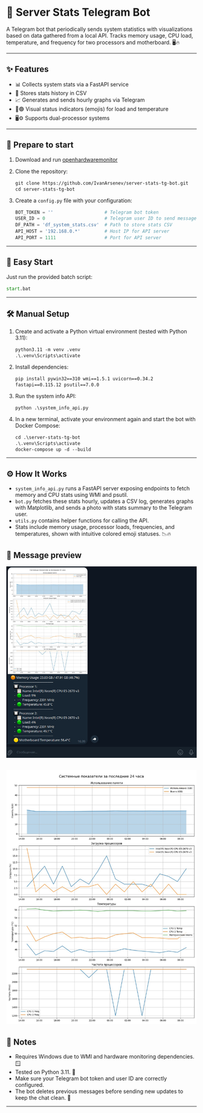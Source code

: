 # 🚀 Server Stats Telegram Bot

A Telegram bot that periodically sends system statistics with visualizations based on data gathered from a local API. Tracks memory usage, CPU load, temperature, and frequency for two processors and motherboard. 🖥️🔥

---

## ✨ Features

* 📊 Collects system stats via a FastAPI service  
* 💾 Stores stats history in CSV  
* 📈 Generates and sends hourly graphs via Telegram  
* 🔴🟢 Visual status indicators (emojis) for load and temperature  
* 🖥️⚙️ Supports dual-processor systems

---

## 📌 Prepare to start

1. Download and run [openhardwaremonitor](https://openhardwaremonitor.org/)

2. Clone the repository:

   ```shell
   git clone https://github.com/IvanArsenev/server-stats-tg-bot.git
   cd server-stats-tg-bot
   ```

3. Create a `config.py` file with your configuration:

   ```python
   BOT_TOKEN = ''                   # Telegram bot token
   USER_ID = 0                      # Telegram user ID to send messages to
   DF_PATH = 'df_system_stats.csv'  # Path to store stats CSV
   API_HOST = '192.168.0.*'         # Host IP for API server
   API_PORT = 1111                  # Port for API server
   ```

---

## 🚀 Easy Start

Just run the provided batch script:

```bat
start.bat
```

---

## 🛠️ Manual Setup

1. Create and activate a Python virtual environment (tested with Python 3.11):

   ```shell
   python3.11 -m venv .venv
   .\.venv\Scripts\activate
   ```

2. Install dependencies:

   ```shell
   pip install pywin32==310 wmi==1.5.1 uvicorn==0.34.2 fastapi==0.115.12 psutil==7.0.0
   ```

3. Run the system info API:

   ```shell
   python .\system_info_api.py
   ```

4. In a new terminal, activate your environment again and start the bot with Docker Compose:

   ```shell
   cd .\server-stats-tg-bot
   .\.venv\Scripts\activate
   docker-compose up -d --build
   ```

---

## ⚙️ How It Works

* `system_info_api.py` runs a FastAPI server exposing endpoints to fetch memory and CPU stats using WMI and psutil.
* `bot.py` fetches these stats hourly, updates a CSV log, generates graphs with Matplotlib, and sends a photo with stats summary to the Telegram user.
* `utils.py` contains helper functions for calling the API.
* Stats include memory usage, processor loads, frequencies, and temperatures, shown with intuitive colored emoji statuses. 📉🔥

## 💬 Message preview

![MessagePreview](./docs/img/message_example.jpg)

![MessagePreview](./docs/img/img_example.jpg)
---

## 📝 Notes

* Requires Windows due to WMI and hardware monitoring dependencies. 🪟
* Tested on Python 3.11. 🐍
* Make sure your Telegram bot token and user ID are correctly configured.
* The bot deletes previous messages before sending new updates to keep the chat clean. 🧹

---
